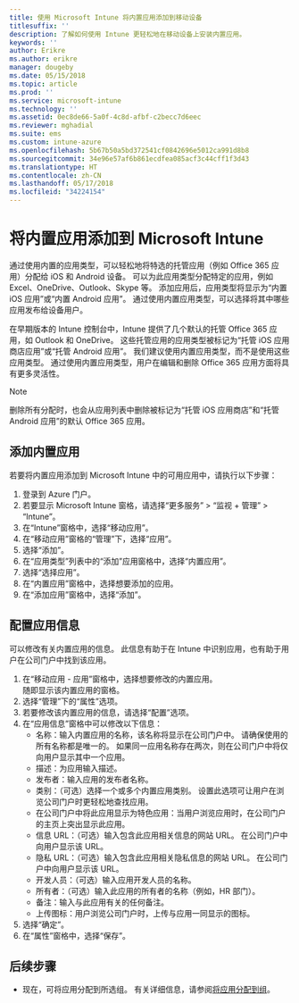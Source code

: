```yaml
---
title: 使用 Microsoft Intune 将内置应用添加到移动设备
titlesuffix: ''
description: 了解如何使用 Intune 更轻松地在移动设备上安装内置应用。
keywords: ''
author: Erikre
ms.author: erikre
manager: dougeby
ms.date: 05/15/2018
ms.topic: article
ms.prod: ''
ms.service: microsoft-intune
ms.technology: ''
ms.assetid: 0ec8de66-5a0f-4c8d-afbf-c2becc7d6eec
ms.reviewer: mghadial
ms.suite: ems
ms.custom: intune-azure
ms.openlocfilehash: 5b67b50a5bd372541cf0842696e5012ca991d8b8
ms.sourcegitcommit: 34e96e57af6b861ecdfea085acf3c44cff1f3d43
ms.translationtype: HT
ms.contentlocale: zh-CN
ms.lasthandoff: 05/17/2018
ms.locfileid: "34224154"
---
```

# <a name="add-built-in-apps-to-microsoft-intune"></a>将内置应用添加到 Microsoft Intune

通过使用内置的应用类型，可以轻松地将特选的托管应用（例如 Office 365 应用）分配给 iOS 和 Android 设备。 可以为此应用类型分配特定的应用，例如 Excel、OneDrive、Outlook、Skype 等。 添加应用后，应用类型将显示为“内置 iOS 应用”或“内置 Android 应用”。 通过使用内置应用类型，可以选择将其中哪些应用发布给设备用户。

在早期版本的 Intune 控制台中，Intune 提供了几个默认的托管 Office 365 应用，如 Outlook 和 OneDrive。 这些托管应用的应用类型被标记为“托管 iOS 应用商店应用”或“托管 Android 应用”。 我们建议使用内置应用类型，而不是使用这些应用类型。 通过使用内置应用类型，用户在编辑和删除 Office 365 应用方面将具有更多灵活性。

>[!NOTE]
>删除所有分配时，也会从应用列表中删除被标记为“托管 iOS 应用商店”和“托管 Android 应用”的默认 Office 365 应用。

## <a name="add-a-built-in-app"></a>添加内置应用

若要将内置应用添加到 Microsoft Intune 中的可用应用中，请执行以下步骤：
1. 登录到 Azure 门户。
2. 若要显示 Microsoft Intune 窗格，请选择“更多服务” > “监视 + 管理” > “Intune”。
3. 在“Intune”窗格中，选择“移动应用”。
4. 在“移动应用”窗格的“管理”下，选择“应用”。
5. 选择“添加”。
6. 在“应用类型”列表中的“添加”应用窗格中，选择“内置应用”。
7. 选择“选择应用”。
8. 在“内置应用”窗格中，选择想要添加的应用。
9. 在“添加应用”窗格中，选择“添加”。


## <a name="configure-app-information"></a>配置应用信息

可以修改有关内置应用的信息。 此信息有助于在 Intune 中识别应用，也有助于用户在公司门户中找到该应用。
1. 在“移动应用 - 应用”窗格中，选择想要修改的内置应用。  
    随即显示该内置应用的窗格。
2. 选择“管理”下的“属性”选项。
3. 若要修改该内置应用的信息，请选择“配置”选项。
4. 在“应用信息”窗格中可以修改以下信息：
    - 名称：输入内置应用的名称，该名称将显示在公司门户中。 请确保使用的所有名称都是唯一的。 如果同一应用名称存在两次，则在公司门户中将仅向用户显示其中一个应用。
    - 描述：为应用输入描述。 
    - 发布者：输入应用的发布者名称。
    - 类别：（可选）选择一个或多个内置应用类别。 设置此选项可让用户在浏览公司门户时更轻松地查找应用。
    - 在公司门户中将此应用显示为特色应用：当用户浏览应用时，在公司门户的主页上突出显示此应用。
    - 信息 URL：（可选）输入包含此应用相关信息的网站 URL。 在公司门户中向用户显示该 URL。
    - 隐私 URL：（可选）输入包含此应用相关隐私信息的网站 URL。 在公司门户中向用户显示该 URL。
    - 开发人员：（可选）输入应用开发人员的名称。
    - 所有者：（可选）输入此应用的所有者的名称（例如，HR 部门）。
    - 备注：输入与此应用有关的任何备注。
    - 上传图标：用户浏览公司门户时，上传与应用一同显示的图标。
4. 选择“确定”。
5. 在“属性”窗格中，选择“保存”。

## <a name="next-steps"></a>后续步骤

- 现在，可将应用分配到所选组。 有关详细信息，请参阅[将应用分配到组](apps-deploy.md)。
